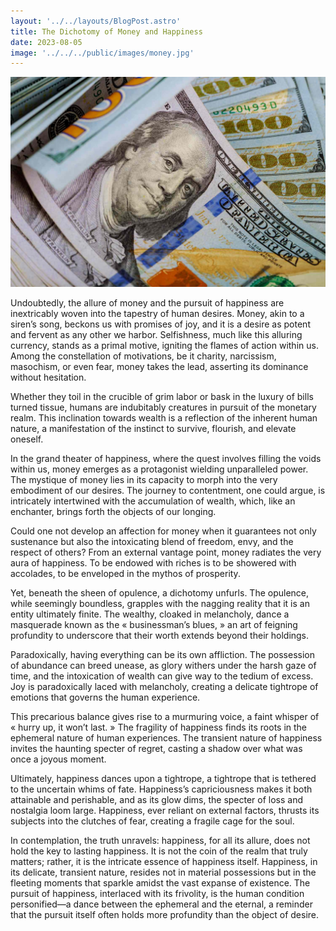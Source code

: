 ```yaml
---
layout: '../../layouts/BlogPost.astro'
title: The Dichotomy of Money and Happiness
date: 2023-08-05
image: '../../../public/images/money.jpg'
---
```

![](../../../public/images/money.jpg)

Undoubtedly, the allure of money and the pursuit of happiness are  inextricably woven into the tapestry of human desires. Money, akin to a  siren’s song, beckons us with promises of joy, and it is a desire as  potent and fervent as any other we harbor. Selfishness, much like this  alluring currency, stands as a primal motive, igniting the flames of  action within us. Among the constellation of motivations, be it charity,  narcissism, masochism, or even fear, money takes the lead, asserting  its dominance without hesitation.

Whether they toil in the crucible of grim labor or bask in the luxury  of bills turned tissue, humans are indubitably creatures in pursuit of  the monetary realm. This inclination towards wealth is a reflection of  the inherent human nature, a manifestation of the instinct to survive,  flourish, and elevate oneself.

In the grand theater of happiness, where the quest involves filling  the voids within us, money emerges as a protagonist wielding  unparalleled power. The mystique of money lies in its capacity to morph  into the very embodiment of our desires. The journey to contentment, one  could argue, is intricately intertwined with the accumulation of  wealth, which, like an enchanter, brings forth the objects of our  longing.

Could one not develop an affection for money when it guarantees not  only sustenance but also the intoxicating blend of freedom, envy, and  the respect of others? From an external vantage point, money radiates  the very aura of happiness. To be endowed with riches is to be showered  with accolades, to be enveloped in the mythos of prosperity.

Yet, beneath the sheen of opulence, a dichotomy unfurls. The  opulence, while seemingly boundless, grapples with the nagging reality  that it is an entity ultimately finite. The wealthy, cloaked in  melancholy, dance a masquerade known as the « businessman’s blues, » an  art of feigning profundity to underscore that their worth extends beyond  their holdings.

Paradoxically, having everything can be its own affliction. The  possession of abundance can breed unease, as glory withers under the  harsh gaze of time, and the intoxication of wealth can give way to the  tedium of excess. Joy is paradoxically laced with melancholy, creating a  delicate tightrope of emotions that governs the human experience.

This precarious balance gives rise to a murmuring voice, a faint  whisper of « hurry up, it won’t last. » The fragility of happiness finds  its roots in the ephemeral nature of human experiences. The transient  nature of happiness invites the haunting specter of regret, casting a  shadow over what was once a joyous moment.

Ultimately, happiness dances upon a tightrope, a tightrope that is  tethered to the uncertain whims of fate. Happiness’s capriciousness  makes it both attainable and perishable, and as its glow dims, the  specter of loss and nostalgia loom large. Happiness, ever reliant on  external factors, thrusts its subjects into the clutches of fear,  creating a fragile cage for the soul.

In contemplation, the truth unravels: happiness, for all its allure,  does not hold the key to lasting happiness. It is not the coin of the  realm that truly matters; rather, it is the intricate essence of  happiness itself. Happiness, in its delicate, transient nature, resides  not in material possessions but in the fleeting moments that sparkle  amidst the vast expanse of existence. The pursuit of happiness,  interlaced with its frivolity, is the human condition personified—a  dance between the ephemeral and the eternal, a reminder that the pursuit  itself often holds more profundity than the object of desire.

